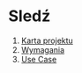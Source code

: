 # Sledź

1. [Karta projektu](https://docs.google.com/document/d/1F-iUUTSyBl4k11lRKiD7d3WdInkzvA_ZhDF8CgE4xGQ/edit?usp=sharing)
2. [Wymagania](https://docs.google.com/document/d/1uRISAixwaX2QgQ1nQbJnQvm1wFMqBEcia5I8X50WT18/edit?usp=sharing) 
3. [Use Case](https://docs.google.com/document/d/1N-ogHRMPDl3u7zEntgxqvLW7dxFFnw6u0P1vxbRYr98/edit)
